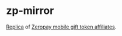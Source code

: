 # zp-mirror
[Replica](https://sungchuni.github.io/zp-mirror) of [Zeropay mobile gift token affiliates](https://www.zeropaypoint.or.kr/home_0001_01.act).
